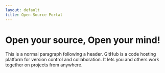 ```yaml
---
layout: default
title: Open-Source Portal
---
```


# [](#header-1)Open your source, Open your mind!

This is a normal paragraph following a header. GitHub is a code hosting platform for version control and collaboration. It lets you and others work together on projects from anywhere.
